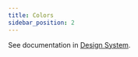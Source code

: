```yaml
---
title: Colors
sidebar_position: 2
---
```


See documentation in [Design System](/va-mobile-app/design/Foundation/Design%20tokens/Color).